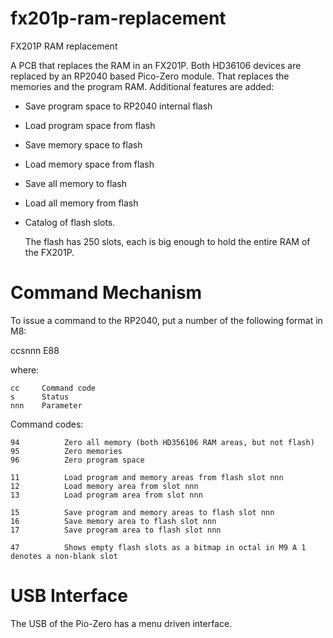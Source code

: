 # fx201p-ram-replacement
FX201P RAM replacement

A PCB that replaces the RAM in an FX201P. Both HD36106 devices are replaced by an RP2040 based Pico-Zero
module. That replaces the memories and the program RAM. Additional features are added:

* Save program space to RP2040 internal flash
* Load program space from flash
* Save memory space to flash
* Load memory space from flash
* Save all memory to flash
* Load all memory from flash
* Catalog of flash slots.

  The flash has 250 slots, each is big enough to hold the entire RAM of the FX201P.

  
Command Mechanism
=================

To issue a command to the RP2040, put a number of the following format in M8:

ccsnnn E88

where:
```
cc     Command code
s      Status
nnn    Parameter
```

Command codes:

```
94          Zero all memory (both HD356106 RAM areas, but not flash)
95          Zero memories
96          Zero program space

11          Load program and memory areas from flash slot nnn
12          Load memory area from slot nnn
13          Load program area from slot nnn

15          Save program and memory areas to flash slot nnn
16          Save memory area to flash slot nnn
17          Save program area to flash slot nnn

47          Shows empty flash slots as a bitmap in octal in M9 A 1 denotes a non-blank slot
```

USB Interface
=============

The USB of the Pio-Zero has a menu driven interface.
